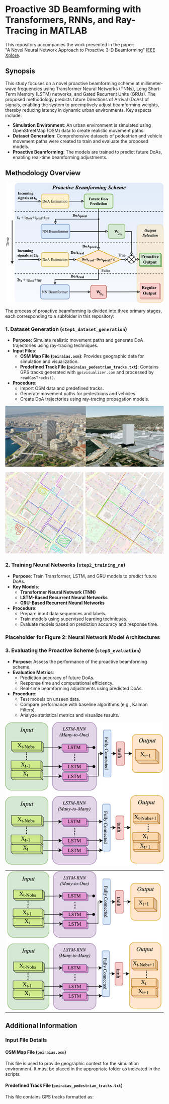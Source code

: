 # Proactive 3D Beamforming with Transformers, RNNs, and Ray-Tracing in MATLAB

This repository accompanies the work presented in the paper:  
"A Novel Neural Network Approach to Proactive 3-D Beamforming" [IEEE Xplore](https://ieeexplore.ieee.org/document/10750053).

## Synopsis

This study focuses on a novel proactive beamforming scheme at millimeter-wave frequencies using Transformer Neural Networks (TNNs), Long Short-Term Memory (LSTM) networks, and Gated Recurrent Units (GRUs). The proposed methodology predicts future Directions of Arrival (DoAs) of signals, enabling the system to preemptively adjust beamforming weights, thereby reducing latency in dynamic urban environments. Key aspects include:

- **Simulation Environment**: An urban environment is simulated using OpenStreetMap (OSM) data to create realistic movement paths.
- **Dataset Generation**: Comprehensive datasets of pedestrian and vehicle movement paths were created to train and evaluate the proposed models.
- **Proactive Beamforming**: The models are trained to predict future DoAs, enabling real-time beamforming adjustments.

## Methodology Overview

![proactive_scheme](images/proactive_system.png)

The process of proactive beamforming is divided into three primary stages, each corresponding to a subfolder in this repository:

### 1. Dataset Generation (`step1_dataset_generation`)

- **Purpose**: Simulate realistic movement paths and generate DoA trajectories using ray-tracing techniques.
- **Input Files**:
  - **OSM Map File (`peiraias.osm`)**: Provides geographic data for simulation and visualization.
  - **Predefined Track File (`peiraias_pedestrian_tracks.txt`)**: Contains GPS tracks generated with `gpsvisualizer.com` and processed by `readGpsTracks()`.
- **Procedure**:
  - Import OSM data and predefined tracks.
  - Generate movement paths for pedestrians and vehicles.
  - Create DoA trajectories using ray-tracing propagation models.

![OSM File simulating an area of Pireaus, Greece](images/pireaus_tower.jpg)

![Predefined Tracks Visualization](images/predef_tracks2.jpg)


### 2. Training Neural Networks (`step2_training_nn`)

- **Purpose**: Train Transformer, LSTM, and GRU models to predict future DoAs.
- **Key Models**:
  - **Transformer Neural Network (TNN)**
  - **LSTM-Based Recurrent Neural Networks**
  - **GRU-Based Recurrent Neural Networks**
- **Procedure**:
  - Prepare input data sequences and labels.
  - Train models using supervised learning techniques.
  - Evaluate models based on prediction accuracy and response time.

### Placeholder for Figure 2: Neural Network Model Architectures

### 3. Evaluating the Proactive Scheme (`step3_evaluation`)

- **Purpose**: Assess the performance of the proactive beamforming scheme.
- **Evaluation Metrics**:
  - Prediction accuracy of future DoAs.
  - Response time and computational efficiency.
  - Real-time beamforming adjustments using predicted DoAs.
- **Procedure**:
  - Test models on unseen data.
  - Compare performance with baseline algorithms (e.g., Kalman Filters).
  - Analyze statistical metrics and visualize results.

<div style="background-color: white;">
  <img src="images/RNN_Proactive.png" alt="RNN_system" width="600"/>
</div>

<table>
  <tr>
    <td style="background-color: white;">
     <img src="images/RNN_Proactive.png" alt="RNN_system" width="600"/>
    </td>
  </tr>
</table>


## Additional Information

### Input File Details

#### OSM Map File (`peiraias.osm`)
This file is used to provide geographic context for the simulation environment. It must be placed in the appropriate folder as indicated in the scripts.

#### Predefined Track File (`peiraias_pedestrian_tracks.txt`)
This file contains GPS tracks formatted as:
